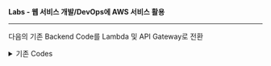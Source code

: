 **Labs - 웹 서비스 개발/DevOps에 AWS 서비스 활용**

---
다음의 기존 Backend Code를 Lambda 및 API Gateway로 전환

<details>
<summary>기존 Codes</summary>
  <details>
     <summary>TaskService > index.mjs</summary>
        npm install express body-parser
        ```JavaScript

        import express from 'express';
        import bodyParser from 'body-parser';

        const app = express();
        app.use(bodyParser.json());

        let tasks = [];

        app.get('/tasks', (req, res) => {
            res.json(tasks);
        });

        app.post('/tasks', (req, res) => {
            const task = req.body;
            tasks.push(task);
            res.status(201).json(task);
        });

        app.listen(3000, () => {
            console.log('TaskService is running on port 3000');
        });

```


